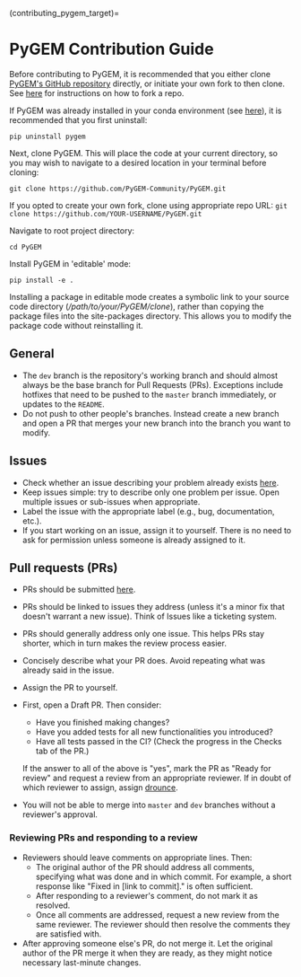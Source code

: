 (contributing_pygem_target)=
# PyGEM Contribution Guide

Before contributing to PyGEM, it is recommended that you either clone [PyGEM's GitHub repository](https://github.com/PyGEM-Community/PyGEM) directly, or initiate your own fork to then clone. See [here](https://docs.github.com/en/pull-requests/collaborating-with-pull-requests/working-with-forks/fork-a-repo) for instructions on how to fork a repo.

If PyGEM was already installed in your conda environment (see [here](install_pygem_target)), it is recommended that you first uninstall:
```
pip uninstall pygem
```

Next, clone PyGEM. This will place the code at your current directory, so you may wish to navigate to a desired location in your terminal before cloning:
```
git clone https://github.com/PyGEM-Community/PyGEM.git
```
If you opted to create your own fork, clone using appropriate repo URL: `git clone https://github.com/YOUR-USERNAME/PyGEM.git`

Navigate to root project directory:
```
cd PyGEM
```

Install PyGEM in 'editable' mode:
```
pip install -e .
```

Installing a package in editable mode creates a symbolic link to your source code directory (*/path/to/your/PyGEM/clone*), rather than copying the package files into the site-packages directory. This allows you to modify the package code without reinstalling it.<br>

## General
- The `dev` branch is the repository's working branch and should almost always be the base branch for Pull Requests (PRs). Exceptions include hotfixes that need to be pushed to the `master` branch immediately, or updates to the `README`.
- Do not push to other people's branches. Instead create a new branch and open a PR that merges your new branch into the branch you want to modify.

## Issues
- Check whether an issue describing your problem already exists [here](https://github.com/PyGEM-Community/PyGEM/issues).
- Keep issues simple: try to describe only one problem per issue. Open multiple issues or sub-issues when appropriate.
- Label the issue with the appropriate label (e.g., bug, documentation, etc.).
- If you start working on an issue, assign it to yourself. There is no need to ask for permission unless someone is already assigned to it.

## Pull requests (PRs)
- PRs should be submitted [here](https://github.com/PyGEM-Community/PyGEM/pulls).
- PRs should be linked to issues they address (unless it's a minor fix that doesn't warrant a new issue). Think of Issues like a ticketing system.
- PRs should generally address only one issue. This helps PRs stay shorter, which in turn makes the review process easier.
- Concisely describe what your PR does. Avoid repeating what was already said in the issue.
- Assign the PR to yourself.
- First, open a Draft PR. Then consider:
    - Have you finished making changes?
    - Have you added tests for all new functionalities you introduced?
    - Have all tests passed in the CI? (Check the progress in the Checks tab of the PR.)
  
  If the answer to all of the above is "yes", mark the PR as "Ready for review" and request a review from an appropriate reviewer. If in doubt of which reviewer to assign, assign [drounce](https://github.com/drounce).
- You will not be able to merge into `master` and `dev` branches without a reviewer's approval.

### Reviewing PRs and responding to a review
- Reviewers should leave comments on appropriate lines. Then:
  - The original author of the PR should address all comments, specifying what was done and in which commit. For example, a short response like "Fixed in [link to commit]." is often sufficient. 
  - After responding to a reviewer's comment, do not mark it as resolved.
  - Once all comments are addressed, request a new review from the same reviewer. The reviewer should then resolve the comments they are satisfied with.
- After approving someone else's PR, do not merge it. Let the original author of the PR merge it when they are ready, as they might notice necessary last-minute changes.
